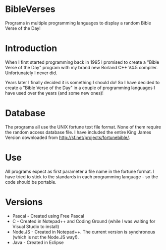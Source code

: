 BibleVerses
===========

Programs in multiple programming languages to display a random Bible Verse of the Day!

# Introduction

When I first started programming back in 1995 I promised to create a "Bible Verse of the Day" program with my brand new Borland C++ V4.5 compiler. Unfortunately I never did.

Years later I finally decided it is something I should do! So I have decided to create a "Bible Verse of the Day" in a couple of programming languages I have used over the years (and some new ones)!

# Database

The programs all use the UNIX fortune text file format. None of them require the random access database file. I have included the entire King James Version downloaded from http://sf.net/projects/fortunebible/.

# Use

All programs expect as first parameter a file name in the fortune format. I have tried to stick to the standards in each programming language - so the code should be portable.  

# Versions

+ Pascal - Created using Free Pascal
+ C      - Created in Notepad++ and Coding Ground (while I was waiting for Visual Studio to install)
+ Node.JS - Created in Notepad++. The current version is synchronous (which is not the Node.JS way!).
+ Java   - Created in Eclipse

